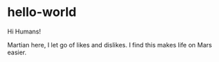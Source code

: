 # hello-world

Hi Humans!

Martian here, I let go of likes and dislikes.
I find this makes life on Mars easier.
